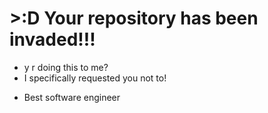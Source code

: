 # >:D Your repository has been invaded!!!
- y r doing this to me?
- I specifically requested you not to!
+ Best software engineer